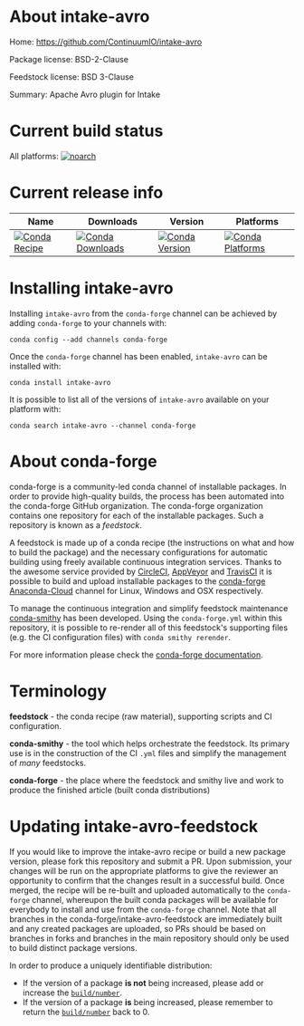 About intake-avro
=================

Home: https://github.com/ContinuumIO/intake-avro

Package license: BSD-2-Clause

Feedstock license: BSD 3-Clause

Summary: Apache Avro plugin for Intake



Current build status
====================

All platforms:
[![noarch](https://img.shields.io/circleci/project/github/conda-forge/intake-avro-feedstock/master.svg?label=noarch)](https://circleci.com/gh/conda-forge/intake-avro-feedstock)

Current release info
====================

| Name | Downloads | Version | Platforms |
| --- | --- | --- | --- |
| [![Conda Recipe](https://img.shields.io/badge/recipe-intake--avro-green.svg)](https://anaconda.org/conda-forge/intake-avro) | [![Conda Downloads](https://img.shields.io/conda/dn/conda-forge/intake-avro.svg)](https://anaconda.org/conda-forge/intake-avro) | [![Conda Version](https://img.shields.io/conda/vn/conda-forge/intake-avro.svg)](https://anaconda.org/conda-forge/intake-avro) | [![Conda Platforms](https://img.shields.io/conda/pn/conda-forge/intake-avro.svg)](https://anaconda.org/conda-forge/intake-avro) |

Installing intake-avro
======================

Installing `intake-avro` from the `conda-forge` channel can be achieved by adding `conda-forge` to your channels with:

```
conda config --add channels conda-forge
```

Once the `conda-forge` channel has been enabled, `intake-avro` can be installed with:

```
conda install intake-avro
```

It is possible to list all of the versions of `intake-avro` available on your platform with:

```
conda search intake-avro --channel conda-forge
```


About conda-forge
=================

conda-forge is a community-led conda channel of installable packages.
In order to provide high-quality builds, the process has been automated into the
conda-forge GitHub organization. The conda-forge organization contains one repository
for each of the installable packages. Such a repository is known as a *feedstock*.

A feedstock is made up of a conda recipe (the instructions on what and how to build
the package) and the necessary configurations for automatic building using freely
available continuous integration services. Thanks to the awesome service provided by
[CircleCI](https://circleci.com/), [AppVeyor](https://www.appveyor.com/)
and [TravisCI](https://travis-ci.org/) it is possible to build and upload installable
packages to the [conda-forge](https://anaconda.org/conda-forge)
[Anaconda-Cloud](https://anaconda.org/) channel for Linux, Windows and OSX respectively.

To manage the continuous integration and simplify feedstock maintenance
[conda-smithy](https://github.com/conda-forge/conda-smithy) has been developed.
Using the ``conda-forge.yml`` within this repository, it is possible to re-render all of
this feedstock's supporting files (e.g. the CI configuration files) with ``conda smithy rerender``.

For more information please check the [conda-forge documentation](https://conda-forge.org/docs/).

Terminology
===========

**feedstock** - the conda recipe (raw material), supporting scripts and CI configuration.

**conda-smithy** - the tool which helps orchestrate the feedstock.
                   Its primary use is in the construction of the CI ``.yml`` files
                   and simplify the management of *many* feedstocks.

**conda-forge** - the place where the feedstock and smithy live and work to
                  produce the finished article (built conda distributions)


Updating intake-avro-feedstock
==============================

If you would like to improve the intake-avro recipe or build a new
package version, please fork this repository and submit a PR. Upon submission,
your changes will be run on the appropriate platforms to give the reviewer an
opportunity to confirm that the changes result in a successful build. Once
merged, the recipe will be re-built and uploaded automatically to the
`conda-forge` channel, whereupon the built conda packages will be available for
everybody to install and use from the `conda-forge` channel.
Note that all branches in the conda-forge/intake-avro-feedstock are
immediately built and any created packages are uploaded, so PRs should be based
on branches in forks and branches in the main repository should only be used to
build distinct package versions.

In order to produce a uniquely identifiable distribution:
 * If the version of a package **is not** being increased, please add or increase
   the [``build/number``](https://conda.io/docs/user-guide/tasks/build-packages/define-metadata.html#build-number-and-string).
 * If the version of a package **is** being increased, please remember to return
   the [``build/number``](https://conda.io/docs/user-guide/tasks/build-packages/define-metadata.html#build-number-and-string)
   back to 0.
